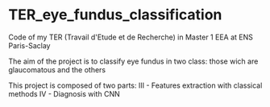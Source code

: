 # TER_eye_fundus_classification

Code of my TER (Travail d'Etude et de Recherche) in Master 1 EEA at ENS Paris-Saclay

The aim of the project is to classify eye fundus in two class: those wich are glaucomatous and the others

This project is composed of two parts:
  III - Features extraction with classical methods
  IV - Diagnosis with CNN
